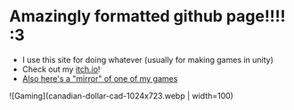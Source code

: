 # Amazingly formatted github page!!!! :3

- I use this site for doing whatever (usually for making games in unity)
- Check out my [itch.io](https://deltav2.itch.io)!
- [Also here's a "mirror" of one of my games](https://delta-airlines-ig.github.io/Dash-With-The-Fireball-Etc/ )

![Gaming](canadian-dollar-cad-1024x723.webp | width=100)
